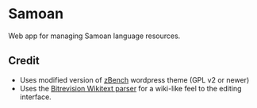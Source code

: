 Samoan
======
Web app for managing Samoan language resources.

Credit
------
* Uses modified version of [zBench](http://wordpress.org/extend/themes/zbench/developers/) wordpress theme (GPL v2 or newer)
* Uses the [Bitrevision Wikitext parser](http://mike.bitrevision.com/wikitext/) for a wiki-like feel to the editing interface.

